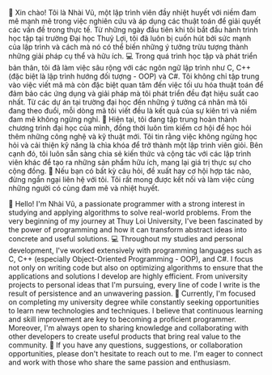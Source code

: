 👋 Xin chào! Tôi là Nhài Vũ, một lập trình viên đầy nhiệt huyết với niềm đam mê mạnh mẽ trong việc nghiên cứu và áp dụng các thuật toán để giải quyết các vấn đề trong thực tế. Từ những ngày đầu tiên khi tôi bắt đầu hành trình học tập tại trường Đại học Thuỷ Lợi, tôi đã luôn bị cuốn hút bởi sức mạnh của lập trình và cách mà nó có thể biến những ý tưởng trừu tượng thành những giải pháp cụ thể và hữu ích.
💻 Trong quá trình học tập và phát triển bản thân, tôi đã làm việc sâu rộng với các ngôn ngữ lập trình như C, C++ (đặc biệt là lập trình hướng đối tượng - OOP) và C#. Tôi không chỉ tập trung vào việc viết mã mà còn đặc biệt quan tâm đến việc tối ưu hóa thuật toán để đảm bảo các ứng dụng và giải pháp mà tôi phát triển đều đạt hiệu suất cao nhất. Từ các dự án tại trường đại học đến những ý tưởng cá nhân mà tôi đang theo đuổi, mỗi dòng mã tôi viết đều là kết quả của sự kiên trì và niềm đam mê không ngừng nghỉ.
🌱 Hiện tại, tôi đang tập trung hoàn thành chương trình đại học của mình, đồng thời luôn tìm kiếm cơ hội để học hỏi thêm những công nghệ và kỹ thuật mới. Tôi tin rằng việc không ngừng học hỏi và cải thiện kỹ năng là chìa khóa để trở thành một lập trình viên giỏi. Bên cạnh đó, tôi luôn sẵn sàng chia sẻ kiến thức và cộng tác với các lập trình viên khác để tạo ra những sản phẩm hữu ích, mang lại giá trị thực sự cho cộng đồng.
🤝 Nếu bạn có bất kỳ câu hỏi, đề xuất hay cơ hội hợp tác nào, đừng ngần ngại liên hệ với tôi. Tôi rất mong được kết nối và làm việc cùng những người có cùng đam mê và nhiệt huyết.

👋 Hello! I'm Nhài Vũ, a passionate programmer with a strong interest in studying and applying algorithms to solve real-world problems. From the very beginning of my journey at Thuy Loi University, I've been fascinated by the power of programming and how it can transform abstract ideas into concrete and useful solutions.
💻 Throughout my studies and personal development, I've worked extensively with programming languages such as C, C++ (especially Object-Oriented Programming - OOP), and C#. I focus not only on writing code but also on optimizing algorithms to ensure that the applications and solutions I develop are highly efficient. From university projects to personal ideas that I'm pursuing, every line of code I write is the result of persistence and an unwavering passion.
🌱 Currently, I'm focused on completing my university degree while constantly seeking opportunities to learn new technologies and techniques. I believe that continuous learning and skill improvement are key to becoming a proficient programmer. Moreover, I'm always open to sharing knowledge and collaborating with other developers to create useful products that bring real value to the community.
🤝 If you have any questions, suggestions, or collaboration opportunities, please don't hesitate to reach out to me. I'm eager to connect and work with those who share the same passion and enthusiasm.

